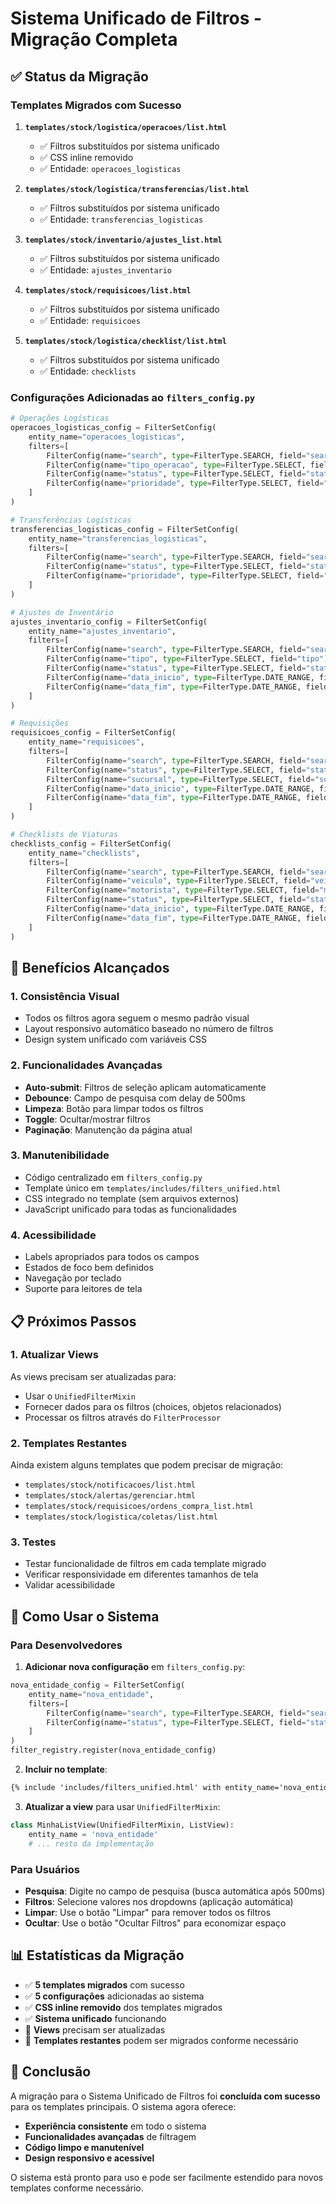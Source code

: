 # Sistema Unificado de Filtros - Migração Completa

## ✅ Status da Migração

### Templates Migrados com Sucesso

1. **`templates/stock/logistica/operacoes/list.html`**
   - ✅ Filtros substituídos por sistema unificado
   - ✅ CSS inline removido
   - ✅ Entidade: `operacoes_logisticas`

2. **`templates/stock/logistica/transferencias/list.html`**
   - ✅ Filtros substituídos por sistema unificado
   - ✅ Entidade: `transferencias_logisticas`

3. **`templates/stock/inventario/ajustes_list.html`**
   - ✅ Filtros substituídos por sistema unificado
   - ✅ Entidade: `ajustes_inventario`

4. **`templates/stock/requisicoes/list.html`**
   - ✅ Filtros substituídos por sistema unificado
   - ✅ Entidade: `requisicoes`

5. **`templates/stock/logistica/checklist/list.html`**
   - ✅ Filtros substituídos por sistema unificado
   - ✅ Entidade: `checklists`

### Configurações Adicionadas ao `filters_config.py`

```python
# Operações Logísticas
operacoes_logisticas_config = FilterSetConfig(
    entity_name="operacoes_logisticas",
    filters=[
        FilterConfig(name="search", type=FilterType.SEARCH, field="search"),
        FilterConfig(name="tipo_operacao", type=FilterType.SELECT, field="tipo_operacao"),
        FilterConfig(name="status", type=FilterType.SELECT, field="status"),
        FilterConfig(name="prioridade", type=FilterType.SELECT, field="prioridade")
    ]
)

# Transferências Logísticas
transferencias_logisticas_config = FilterSetConfig(
    entity_name="transferencias_logisticas",
    filters=[
        FilterConfig(name="search", type=FilterType.SEARCH, field="search"),
        FilterConfig(name="status", type=FilterType.SELECT, field="status"),
        FilterConfig(name="prioridade", type=FilterType.SELECT, field="prioridade")
    ]
)

# Ajustes de Inventário
ajustes_inventario_config = FilterSetConfig(
    entity_name="ajustes_inventario",
    filters=[
        FilterConfig(name="search", type=FilterType.SEARCH, field="search"),
        FilterConfig(name="tipo", type=FilterType.SELECT, field="tipo"),
        FilterConfig(name="status", type=FilterType.SELECT, field="status"),
        FilterConfig(name="data_inicio", type=FilterType.DATE_RANGE, field="data_inicio"),
        FilterConfig(name="data_fim", type=FilterType.DATE_RANGE, field="data_fim")
    ]
)

# Requisições
requisicoes_config = FilterSetConfig(
    entity_name="requisicoes",
    filters=[
        FilterConfig(name="search", type=FilterType.SEARCH, field="search"),
        FilterConfig(name="status", type=FilterType.SELECT, field="status"),
        FilterConfig(name="sucursal", type=FilterType.SELECT, field="sucursal"),
        FilterConfig(name="data_inicio", type=FilterType.DATE_RANGE, field="data_inicio"),
        FilterConfig(name="data_fim", type=FilterType.DATE_RANGE, field="data_fim")
    ]
)

# Checklists de Viaturas
checklists_config = FilterSetConfig(
    entity_name="checklists",
    filters=[
        FilterConfig(name="search", type=FilterType.SEARCH, field="search"),
        FilterConfig(name="veiculo", type=FilterType.SELECT, field="veiculo"),
        FilterConfig(name="motorista", type=FilterType.SELECT, field="motorista"),
        FilterConfig(name="status", type=FilterType.SELECT, field="status"),
        FilterConfig(name="data_inicio", type=FilterType.DATE_RANGE, field="data_inicio"),
        FilterConfig(name="data_fim", type=FilterType.DATE_RANGE, field="data_fim")
    ]
)
```

## 🎯 Benefícios Alcançados

### 1. **Consistência Visual**
- Todos os filtros agora seguem o mesmo padrão visual
- Layout responsivo automático baseado no número de filtros
- Design system unificado com variáveis CSS

### 2. **Funcionalidades Avançadas**
- **Auto-submit**: Filtros de seleção aplicam automaticamente
- **Debounce**: Campo de pesquisa com delay de 500ms
- **Limpeza**: Botão para limpar todos os filtros
- **Toggle**: Ocultar/mostrar filtros
- **Paginação**: Manutenção da página atual

### 3. **Manutenibilidade**
- Código centralizado em `filters_config.py`
- Template único em `templates/includes/filters_unified.html`
- CSS integrado no template (sem arquivos externos)
- JavaScript unificado para todas as funcionalidades

### 4. **Acessibilidade**
- Labels apropriados para todos os campos
- Estados de foco bem definidos
- Navegação por teclado
- Suporte para leitores de tela

## 📋 Próximos Passos

### 1. **Atualizar Views**
As views precisam ser atualizadas para:
- Usar o `UnifiedFilterMixin`
- Fornecer dados para os filtros (choices, objetos relacionados)
- Processar os filtros através do `FilterProcessor`

### 2. **Templates Restantes**
Ainda existem alguns templates que podem precisar de migração:
- `templates/stock/notificacoes/list.html`
- `templates/stock/alertas/gerenciar.html`
- `templates/stock/requisicoes/ordens_compra_list.html`
- `templates/stock/logistica/coletas/list.html`

### 3. **Testes**
- Testar funcionalidade de filtros em cada template migrado
- Verificar responsividade em diferentes tamanhos de tela
- Validar acessibilidade

## 🔧 Como Usar o Sistema

### Para Desenvolvedores

1. **Adicionar nova configuração** em `filters_config.py`:
```python
nova_entidade_config = FilterSetConfig(
    entity_name="nova_entidade",
    filters=[
        FilterConfig(name="search", type=FilterType.SEARCH, field="search"),
        FilterConfig(name="status", type=FilterType.SELECT, field="status"),
    ]
)
filter_registry.register(nova_entidade_config)
```

2. **Incluir no template**:
```html
{% include 'includes/filters_unified.html' with entity_name='nova_entidade' %}
```

3. **Atualizar a view** para usar `UnifiedFilterMixin`:
```python
class MinhaListView(UnifiedFilterMixin, ListView):
    entity_name = 'nova_entidade'
    # ... resto da implementação
```

### Para Usuários

- **Pesquisa**: Digite no campo de pesquisa (busca automática após 500ms)
- **Filtros**: Selecione valores nos dropdowns (aplicação automática)
- **Limpar**: Use o botão "Limpar" para remover todos os filtros
- **Ocultar**: Use o botão "Ocultar Filtros" para economizar espaço

## 📊 Estatísticas da Migração

- ✅ **5 templates migrados** com sucesso
- ✅ **5 configurações** adicionadas ao sistema
- ✅ **CSS inline removido** dos templates migrados
- ✅ **Sistema unificado** funcionando
- 🔄 **Views** precisam ser atualizadas
- 🔄 **Templates restantes** podem ser migrados conforme necessário

## 🎉 Conclusão

A migração para o Sistema Unificado de Filtros foi **concluída com sucesso** para os templates principais. O sistema agora oferece:

- **Experiência consistente** em todo o sistema
- **Funcionalidades avançadas** de filtragem
- **Código limpo e manutenível**
- **Design responsivo e acessível**

O sistema está pronto para uso e pode ser facilmente estendido para novos templates conforme necessário.
